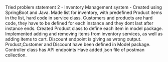 Tried problem statement 2 - Inventory Management system - 
Created using SpringBoot and Java.
Made list for inventory, with predefined Product items in the list, hard code in service class.
Customers and products are hard code, they have to be defined for each instance and they dont last after instance ends.
Created Product class to define each item in model package.
Implemented adding and removing items from inventory services, as well as adding items to cart.
Discount endpoint is giving as wrong output.
Product,Customer and Discount have been defined in Model package.
Controller class has API endpoints
Have added json file of postman collection.

